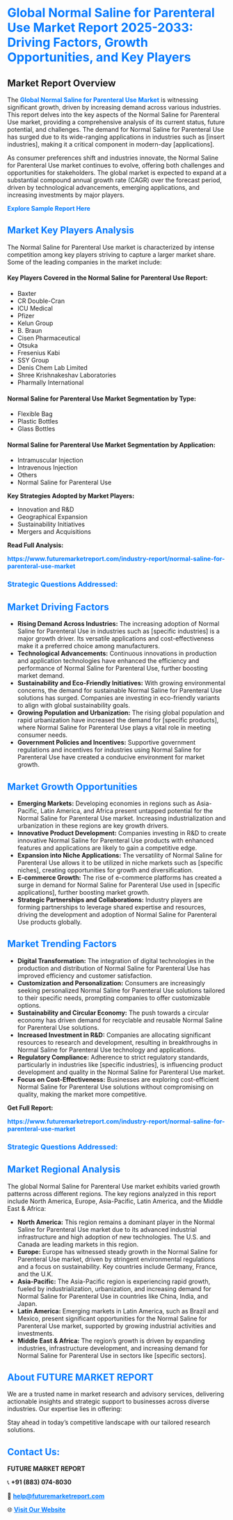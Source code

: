 <h1 style="color: #007BFF;">Global Normal Saline for Parenteral Use Market Report 2025-2033: Driving Factors, Growth Opportunities, and Key Players</h1>

<section id="overview">
<h2>Market Report Overview</h2>
<p>The <a href="https://www.futuremarketreport.com/industry-report/normal-saline-for-parenteral-use-market" style="color: #007BFF; text-decoration: none;"><strong>Global Normal Saline for Parenteral Use Market</strong></a> is witnessing significant growth, driven by increasing demand across various industries. This report delves into the key aspects of the Normal Saline for Parenteral Use market, providing a comprehensive analysis of its current status, future potential, and challenges. The demand for Normal Saline for Parenteral Use has surged due to its wide-ranging applications in industries such as [insert industries], making it a critical component in modern-day [applications].</p>
<p>As consumer preferences shift and industries innovate, the Normal Saline for Parenteral Use market continues to evolve, offering both challenges and opportunities for stakeholders. The global market is expected to expand at a substantial compound annual growth rate (CAGR) over the forecast period, driven by technological advancements, emerging applications, and increasing investments by major players.</p>
</section>

<section id="overview">
<p><a href="https://www.futuremarketreport.com/request-sample/reportId=122213" style="color: #007BFF; text-decoration: none;"><strong>Explore Sample Report Here</strong></a></p>
</section>

<section id="key-players">
<h2 style="color: #007BFF;">Market Key Players Analysis</h2>
<p>The Normal Saline for Parenteral Use market is characterized by intense competition among key players striving to capture a larger market share. Some of the leading companies in the market include:</p>
<h4>Key Players Covered in the Normal Saline for Parenteral Use Report:</h4>
<ul><li>Baxter</li><li>CR Double-Cran</li><li>ICU Medical</li><li>Pfizer</li><li>Kelun Group</li><li>B. Braun</li><li>Cisen Pharmaceutical</li><li>Otsuka</li><li>Fresenius Kabi</li><li>SSY Group</li><li>Denis Chem Lab Limited</li><li>Shree Krishnakeshav Laboratories</li><li>Pharmally International</li></ul>
<h4>Normal Saline for Parenteral Use Market Segmentation by Type:</h4>
<ul><li>Flexible Bag</li><li>Plastic Bottles</li><li>Glass Bottles</li></ul>

<h4>Normal Saline for Parenteral Use Market Segmentation by Application:</h4>
<ul><li>Intramuscular Injection</li><li>Intravenous Injection</li><li>Others</li><li>Normal Saline for Parenteral Use</li></ul>
<p><strong>Key Strategies Adopted by Market Players:</strong></p>
<ul>
<li>Innovation and R&D</li>
<li>Geographical Expansion</li>
<li>Sustainability Initiatives</li>
<li>Mergers and Acquisitions</li>
</ul>
</section>

<section>
<p><strong>Read Full Analysis: </strong></p><a href="https://www.futuremarketreport.com/industry-report/normal-saline-for-parenteral-use-market" style="color: #007BFF; text-decoration: none;"><strong>https://www.futuremarketreport.com/industry-report/normal-saline-for-parenteral-use-market</strong></a>
<h3 style="color: #007BFF;">Strategic Questions Addressed:</h3>
</section>

<section id="driving-factors">
<h2 style="color: #007BFF;">Market Driving Factors</h2>
<ul>
<li><strong>Rising Demand Across Industries:</strong> The increasing adoption of Normal Saline for Parenteral Use in industries such as [specific industries] is a major growth driver. Its versatile applications and cost-effectiveness make it a preferred choice among manufacturers.</li>
<li><strong>Technological Advancements:</strong> Continuous innovations in production and application technologies have enhanced the efficiency and performance of Normal Saline for Parenteral Use, further boosting market demand.</li>
<li><strong>Sustainability and Eco-Friendly Initiatives:</strong> With growing environmental concerns, the demand for sustainable Normal Saline for Parenteral Use solutions has surged. Companies are investing in eco-friendly variants to align with global sustainability goals.</li>
<li><strong>Growing Population and Urbanization:</strong> The rising global population and rapid urbanization have increased the demand for [specific products], where Normal Saline for Parenteral Use plays a vital role in meeting consumer needs.</li>
<li><strong>Government Policies and Incentives:</strong> Supportive government regulations and incentives for industries using Normal Saline for Parenteral Use have created a conducive environment for market growth.</li>
</ul>
</section>

<section id="growth-opportunities">
<h2 style="color: #007BFF;">Market Growth Opportunities</h2>
<ul>
<li><strong>Emerging Markets:</strong> Developing economies in regions such as Asia-Pacific, Latin America, and Africa present untapped potential for the Normal Saline for Parenteral Use market. Increasing industrialization and urbanization in these regions are key growth drivers.</li>
<li><strong>Innovative Product Development:</strong> Companies investing in R&D to create innovative Normal Saline for Parenteral Use products with enhanced features and applications are likely to gain a competitive edge.</li>
<li><strong>Expansion into Niche Applications:</strong> The versatility of Normal Saline for Parenteral Use allows it to be utilized in niche markets such as [specific niches], creating opportunities for growth and diversification.</li>
<li><strong>E-commerce Growth:</strong> The rise of e-commerce platforms has created a surge in demand for Normal Saline for Parenteral Use used in [specific applications], further boosting market growth.</li>
<li><strong>Strategic Partnerships and Collaborations:</strong> Industry players are forming partnerships to leverage shared expertise and resources, driving the development and adoption of Normal Saline for Parenteral Use products globally.</li>
</ul>
</section>

<section id="trending-factors">
<h2 style="color: #007BFF;">Market Trending Factors</h2>
<ul>
<li><strong>Digital Transformation:</strong> The integration of digital technologies in the production and distribution of Normal Saline for Parenteral Use has improved efficiency and customer satisfaction.</li>
<li><strong>Customization and Personalization:</strong> Consumers are increasingly seeking personalized Normal Saline for Parenteral Use solutions tailored to their specific needs, prompting companies to offer customizable options.</li>
<li><strong>Sustainability and Circular Economy:</strong> The push towards a circular economy has driven demand for recyclable and reusable Normal Saline for Parenteral Use solutions.</li>
<li><strong>Increased Investment in R&D:</strong> Companies are allocating significant resources to research and development, resulting in breakthroughs in Normal Saline for Parenteral Use technology and applications.</li>
<li><strong>Regulatory Compliance:</strong> Adherence to strict regulatory standards, particularly in industries like [specific industries], is influencing product development and quality in the Normal Saline for Parenteral Use market.</li>
<li><strong>Focus on Cost-Effectiveness:</strong> Businesses are exploring cost-efficient Normal Saline for Parenteral Use solutions without compromising on quality, making the market more competitive.</li>
</ul>
</section>

<section>
<p><strong>Get Full Report: </strong></p><a href="https://www.futuremarketreport.com/industry-report/normal-saline-for-parenteral-use-market" style="color: #007BFF; text-decoration: none;"><strong>https://www.futuremarketreport.com/industry-report/normal-saline-for-parenteral-use-market</strong></a>
<h3 style="color: #007BFF;">Strategic Questions Addressed:</h3>
</section>


<section id="regional-analysis">
<h2 style="color: #007BFF;">Market Regional Analysis</h2>
<p>The global Normal Saline for Parenteral Use market exhibits varied growth patterns across different regions. The key regions analyzed in this report include North America, Europe, Asia-Pacific, Latin America, and the Middle East & Africa:</p>
<ul>
<li><strong>North America:</strong> This region remains a dominant player in the Normal Saline for Parenteral Use market due to its advanced industrial infrastructure and high adoption of new technologies. The U.S. and Canada are leading markets in this region.</li>
<li><strong>Europe:</strong> Europe has witnessed steady growth in the Normal Saline for Parenteral Use market, driven by stringent environmental regulations and a focus on sustainability. Key countries include Germany, France, and the U.K.</li>
<li><strong>Asia-Pacific:</strong> The Asia-Pacific region is experiencing rapid growth, fueled by industrialization, urbanization, and increasing demand for Normal Saline for Parenteral Use in countries like China, India, and Japan.</li>
<li><strong>Latin America:</strong> Emerging markets in Latin America, such as Brazil and Mexico, present significant opportunities for the Normal Saline for Parenteral Use market, supported by growing industrial activities and investments.</li>
<li><strong>Middle East & Africa:</strong> The region’s growth is driven by expanding industries, infrastructure development, and increasing demand for Normal Saline for Parenteral Use in sectors like [specific sectors].</li>
</ul>
</section>

<footer>
<h2 style="color: #007BFF;">About FUTURE MARKET REPORT</h2>
<p>We are a trusted name in market research and advisory services, delivering actionable insights and strategic support to businesses across diverse industries. Our expertise lies in offering:</p>

<p>Stay ahead in today’s competitive landscape with our tailored research solutions.</p>

<h2 style="color: #007BFF;">Contact Us:</h2>
<p><strong>FUTURE MARKET REPORT</strong></p>
<p>📞 <strong>+91 (883) 074-8030</strong></p>
<p>📧 <strong><a href="mailto:help@futuremarketreport.com" style="color: #007BFF;">help@futuremarketreport.com</a></strong></p>
<p>🌐 <strong><a href="https://www.futuremarketreport.com/" style="color: #007BFF;">Visit Our Website</a></strong></p>
</footer>